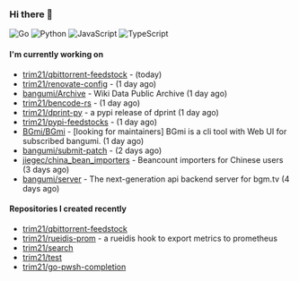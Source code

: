 ### Hi there 👋

![Go](https://img.shields.io/badge/go-%2300ADD8.svg?style=for-the-badge&logo=go&logoColor=white)
![Python](https://img.shields.io/badge/python-3670A0?style=for-the-badge&logo=python&logoColor=ffdd54)
![JavaScript](https://img.shields.io/badge/javascript-%23323330.svg?style=for-the-badge&logo=javascript&logoColor=%23F7DF1E)
![TypeScript](https://img.shields.io/badge/typescript-%23007ACC.svg?style=for-the-badge&logo=typescript&logoColor=white)

#### I'm currently working on

- [trim21/qbittorrent-feedstock](https://github.com/trim21/qbittorrent-feedstock) -  (today)
- [trim21/renovate-config](https://github.com/trim21/renovate-config) -  (1 day ago)
- [bangumi/Archive](https://github.com/bangumi/Archive) - Wiki Data Public Archive (1 day ago)
- [trim21/bencode-rs](https://github.com/trim21/bencode-rs) -  (1 day ago)
- [trim21/dprint-py](https://github.com/trim21/dprint-py) - a pypi release of dprint (1 day ago)
- [trim21/pypi-feedstocks](https://github.com/trim21/pypi-feedstocks) -  (1 day ago)
- [BGmi/BGmi](https://github.com/BGmi/BGmi) - [looking for maintainers] BGmi is a cli tool with Web UI for subscribed bangumi. (1 day ago)
- [bangumi/submit-patch](https://github.com/bangumi/submit-patch) -  (2 days ago)
- [jiegec/china_bean_importers](https://github.com/jiegec/china_bean_importers) - Beancount importers for Chinese users (3 days ago)
- [bangumi/server](https://github.com/bangumi/server) - The next-generation api backend server for bgm.tv (4 days ago)

#### Repositories I created recently

- [trim21/qbittorrent-feedstock](https://github.com/trim21/qbittorrent-feedstock)
- [trim21/rueidis-prom](https://github.com/trim21/rueidis-prom) - a rueidis hook to export metrics to prometheus
- [trim21/search](https://github.com/trim21/search)
- [trim21/test](https://github.com/trim21/test)
- [trim21/go-pwsh-completion](https://github.com/trim21/go-pwsh-completion)
